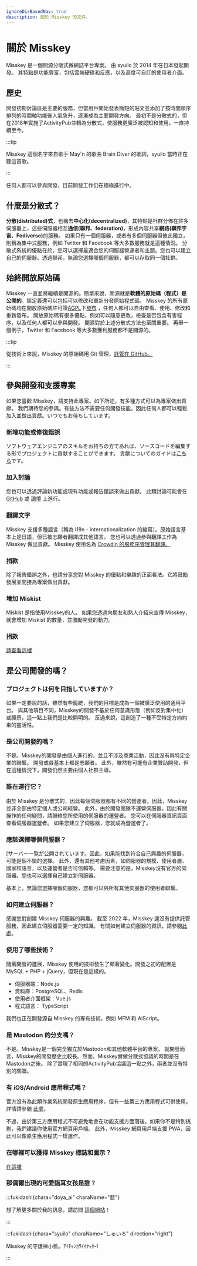 ```yaml
---
ignoreDirBasedNav: true
description: 關於 Misskey 的文件。
---
```


# 關於 Misskey

Misskey 是一個開源分散式微網誌平台專案。
由 syuilo 於 2014 年在日本發起開發。
其特點是功能豐富，包括雲端硬碟和反應，以及高度可自訂的使用者介面。

## 歷史

開發初期討論區是主要的服務，但當用戶開始發表簡短的貼文並添加了按時間順序排列的時間軸功能後人氣急升，逐漸成為主要開發方向。
最初不是分散式的，但在2018年實施了ActivityPub並轉為分散式，使服務更廣泛被認知和使用，一直持續至今。

:::tip

Misskey 這個名字來自歌手 May'n 的歌曲 Brain Diver 的歌詞，syuilo 當時正在聽這首歌。

:::

任何人都可以參與開發，目前開發工作仍在積極進行中。

## 什麼是分散式？

<b>分散(distributed)式</b>，也稱去<b>中心化(decentralized)</b>，其特點是社群分佈在許多伺服器上，這些伺服器相互<b>通信(聯邦、federation)</b>，形成內容共享<b>網路(聯邦宇宙、Fediverse)</b>的服務。
如果只有一個伺服器，或者有多個伺服器但彼此獨立，則稱為集中式服務，例如 Twitter 和 Facebook 等大多數服務就是這種情況。
分散式系統的優點在於，您可以選擇最適合您的伺服器營運者和主題。您也可以建立自己的伺服器。透過聯邦，無論您選擇哪個伺服器，都可以存取同一個社群。

## 始終開放原始碼

Misskey 一直並將繼續是開源的。簡單來說，開源就是<b>軟體的原始碼（程式）是公開的</b>。該定義還可以包括可以修改和重新分發原始程式碼。
Misskey 的所有原始碼均在開放原始碼許可證[AGPL](https://github.com/misskey-dev/misskey/blob/develop/LICENSE)下[發布](https://github.com/misskey-dev) ，任何人都可以自由查看、使用、修改和重新發布。
開放原始碼有很多優點，例如可以隨意更改，檢查是否包含有害程序，以及任何人都可以參與開發。
開源對於上述分散式方法也至關重要。
再舉一個例子，Twitter 和 Facebook 等大多數獲利服務都不是開源的。

:::tip

從技術上來說，Misskey 的原始碼用 Git 管理，[託管在 GitHub。](https://github.com/misskey-dev)

:::

## 參與開發和支援專案

如果您喜歡 Misskey，請支持此專案。如下所述，有多種方式可以為專案做出貢獻。 我們期待您的參與。有些方法不需要任何開發技能，因此任何人都可以輕鬆加入並做出貢獻。いつでもお待ちしています。

### 新增功能或修復錯誤

ソフトウェアエンジニアのスキルをお持ちの方であれば、ソースコードを編集する形でプロジェクトに貢献することができます。
貢献についてのガイドは[こちら](https://github.com/misskey-dev/misskey/blob/develop/CONTRIBUTING.md)です。

### 加入討論

您也可以透過評論新功能或現有功能或報告錯誤來做出貢獻。
此類討論可能會在 [GitHub](https://github.com/misskey-dev) 或 [論壇](https://forum.misskey.io/) 上進行。

### 翻譯文字

Misskey 支援多種語言（稱為 i18n - internationalization 的縮寫）。原始語言基本上是日語，但已被志願者翻譯成其他語言。
您也可以透過參與翻譯工作為 Misskey 做出貢獻。
Misskey 使用名為 [Crowdin 的服務來管理其翻譯。](https://crowdin.com/project/misskey)

### 捐款

除了報告錯誤之外，也請分享您對 Misskey 的優點和樂趣的正面看法。它將鼓勵發展並間接為專案做出貢獻。

### 增加 Miskist

Miskist 是指使用Misskey的人。 如果您透過向朋友和熟人介紹來宣傳 Misskey，就會增加 Miskist 的數量，並激勵開發的動力。

### 捐款

[請查看這裡](/docs/for-users/resources/donate/)

## 是公司開發的嗎？

### プロジェクトは何を目指していますか？

如果一定要說的話，雖然有些籠統，我們的目標是成為一個被廣泛使用的通用平台。
與其他項目不同，Misskey的開發不基於任何意識形態（例如反對集中化）或願景，這一點上我們是比較開明的。
反過來說，這創造了一種不受特定方向約束的靈活性。

<!-- TODO: ここにロードマップへのリンク -->

### 是公司開發的嗎？

不是。Misskey的開發是由個人進行的，並且不涉及商業活動，因此沒有與特定企業的聯繫。
開發成員基本上都是志願者。
此外，雖然有可能有企業贊助開發，但在這種情況下，開發仍然主要由個人社群主導。

### 誰在運行它？

由於 Misskey 是分散式的，因此每個伺服器都有不同的營運者。因此，Misskey並非全部由特定個人或公司經營。
此外，由於開發團隊不運營伺服器，因此有關操作的任何疑問，請聯絡您所使用的伺服器的運營者。
您可以在伺服器資訊頁面查看伺服器運營者。
如果您建立了伺服器，您就成為營運者了。

### 應該選擇哪個伺服器？

[サーバー一覧が公開されています。因此，如果能找到符合自己興趣的伺服器，可能是個不錯的選擇。
此外，還有其他考慮因素，如伺服器的規模、使用者層、國家和語言，以及運營者是否可信賴等。
需要注意的是，Misskey沒有官方的伺服器。您也可以選擇自己建立新伺服器。

基本上，無論您選擇哪個伺服器，您都可以與所有其他伺服器的使用者聯繫。

### 如何建立伺服器？

感謝您對創建 Misskey 伺服器的興趣。
截至 2022 年，Misskey 還沒有提供託管服務，因此建立伺服器需要一定的知識。
有關如何建立伺服器的資訊，請參閱[此處](/docs/for-admin/install/)。

### 使用了哪些技術？

隨著開發的進展，Misskey 使用的技術發生了顯著變化。開發之初的配置是MySQL + PHP + jQuery，但現在是這樣的。

- 伺服器端：Node.js
- 資料庫：PostgreSQL、Redis
- 使用者介面框架：Vue.js
- 程式語言： TypeScript

我們也正在開發源自 Misskey 的專有技術，例如 MFM 和 AiScript。

### 是 Mastodon 的分支嗎？

不是。Misskey是一個完全獨立於Mastodon和其他軟體平台的專案。
就開發而言，Misskey的開發歷史比較長。然而，Misskey實做分散式協議的時間是在Mastodon之後。
除了實現了相同的ActivityPub協議這一點之外，兩者並沒有特別的關聯。

### 有 iOS/Android 應用程式嗎？

官方沒有為此類作業系統開發原生應用程序，但有一些第三方應用程式可供使用。
詳情請參閱 [此處](/docs/for-users/resources/apps/)。

不過，由於第三方應用程式不可避免地會在功能支援方面落後，如果你不是特別挑剔，我們建議你使用官方網頁用戶端。
此外，Misskey 網頁用戶端支援 PWA，因此可以像原生應用程式一樣運作。

### 在哪裡可以獲得 Misskey 標誌和圖示？

[在這裡](/brand-assets/)

### 那偶爾出現的可愛貓耳女孩是誰？

:::fukidashi{chara="doya_ai" charaName="藍"}

想了解更多關於我的訊息，請訪問 [這個網站](https://xn--931a.moe/)！

:::

:::fukidashi{chara="syuilo" charaName="しゅいろ" direction="right"}

Misskey 的守護神小藍。ｱｲﾁｬﾝｶﾜｲｲﾔｯﾀｰ!

:::
